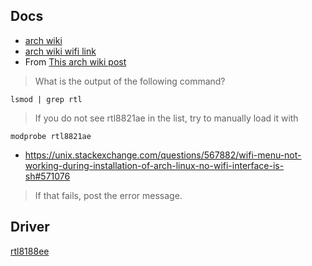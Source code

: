## Docs 
- [arch wiki](https://wiki.archlinux.org/title/Installation_guide)
- [arch wiki wifi link](https://wiki.archlinux.org/title/Network_configuration/Wireless#Check_the_driver_status)
- From [This arch wiki post](https://bbs.archlinux.org/viewtopic.php?id=248549)

> What is the output of the following command?
> 
```
lsmod | grep rtl
```
>
> If you do not see rtl8821ae in the list, try to manually load it with
```
modprobe rtl8821ae
```

- https://unix.stackexchange.com/questions/567882/wifi-menu-not-working-during-installation-of-arch-linux-no-wifi-interface-is-sh#571076

> If that fails, post the error message.

## Driver
[rtl8188ee](https://github.com/FreedomBen/rtl8188ce-linux-driver)
